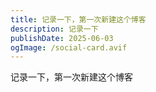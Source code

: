 ```yaml
---
title: 记录一下，第一次新建这个博客
description: 记录一下
publishDate: 2025-06-03
ogImage: /social-card.avif
---
```

记录一下，第一次新建这个博客
